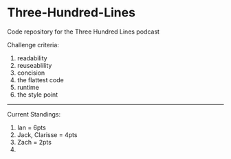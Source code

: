 # Three-Hundred-Lines
Code repository for the Three Hundred Lines podcast

Challenge criteria:
1. readability
2. reuseablility
3. concision
4. the flattest code
5. runtime
6. the style point

______________________________

Current Standings: 

1. Ian = 6pts          
2. Jack, Clarisse = 4pts
3. Zach = 2pts
4. 
